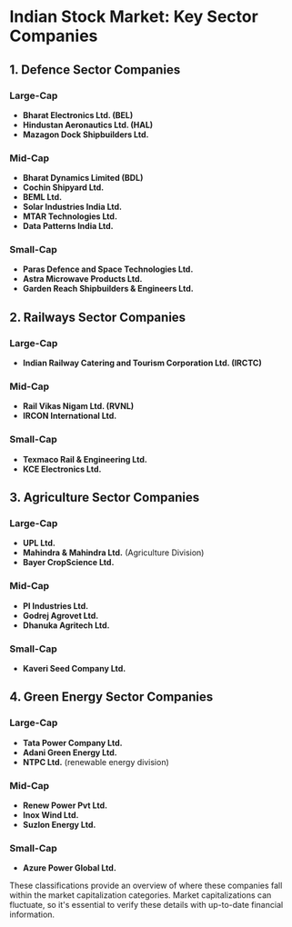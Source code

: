 
# Indian Stock Market: Key Sector Companies

## 1. Defence Sector Companies

### Large-Cap
- **Bharat Electronics Ltd. (BEL)**
- **Hindustan Aeronautics Ltd. (HAL)**
- **Mazagon Dock Shipbuilders Ltd.**

### Mid-Cap
- **Bharat Dynamics Limited (BDL)**
- **Cochin Shipyard Ltd.**
- **BEML Ltd.**
- **Solar Industries India Ltd.**
- **MTAR Technologies Ltd.**
- **Data Patterns India Ltd.**

### Small-Cap
- **Paras Defence and Space Technologies Ltd.**
- **Astra Microwave Products Ltd.**
- **Garden Reach Shipbuilders & Engineers Ltd.**

## 2. Railways Sector Companies

### Large-Cap
- **Indian Railway Catering and Tourism Corporation Ltd. (IRCTC)**

### Mid-Cap
- **Rail Vikas Nigam Ltd. (RVNL)**
- **IRCON International Ltd.**

### Small-Cap
- **Texmaco Rail & Engineering Ltd.**
- **KCE Electronics Ltd.**

## 3. Agriculture Sector Companies

### Large-Cap
- **UPL Ltd.**
- **Mahindra & Mahindra Ltd.** (Agriculture Division)
- **Bayer CropScience Ltd.**

### Mid-Cap
- **PI Industries Ltd.**
- **Godrej Agrovet Ltd.**
- **Dhanuka Agritech Ltd.**

### Small-Cap
- **Kaveri Seed Company Ltd.**

## 4. Green Energy Sector Companies

### Large-Cap
- **Tata Power Company Ltd.**
- **Adani Green Energy Ltd.**
- **NTPC Ltd.** (renewable energy division)

### Mid-Cap
- **Renew Power Pvt Ltd.**
- **Inox Wind Ltd.**
- **Suzlon Energy Ltd.**

### Small-Cap
- **Azure Power Global Ltd.**

These classifications provide an overview of where these companies fall within the market capitalization categories. Market capitalizations can fluctuate, so it's essential to verify these details with up-to-date financial information.
